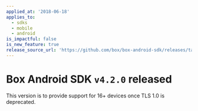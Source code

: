```yaml
---
applied_at: '2018-06-18'
applies_to:
  - sdks
  - mobile
  - android
is_impactful: false
is_new_feature: true
release_source_url: 'https://github.com/box/box-android-sdk/releases/tag/v4.2.0'
---
```


# Box Android SDK `v4.2.0` released

This version is to provide support for 16+ devices once TLS 1.0 is deprecated.
